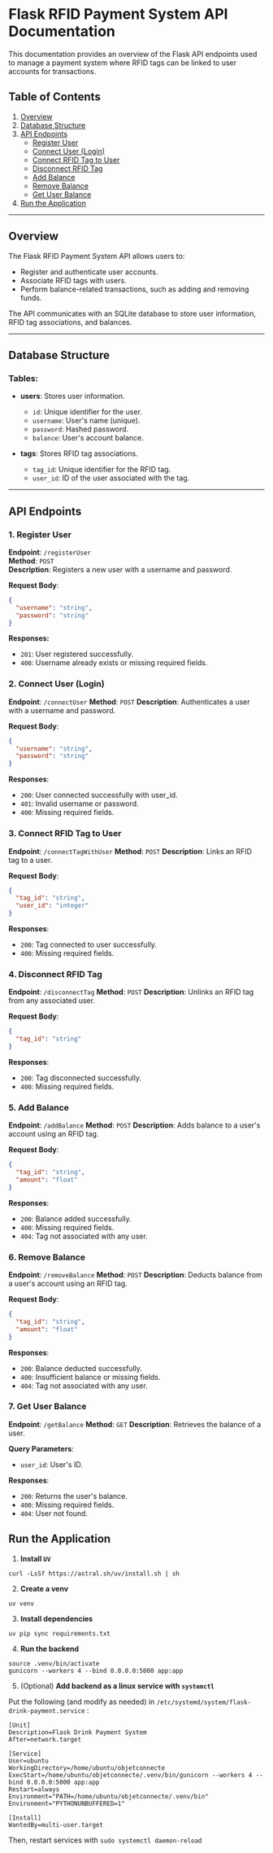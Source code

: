 # Flask RFID Payment System API Documentation

This documentation provides an overview of the Flask API endpoints used to manage a payment system where RFID tags can be linked to user accounts for transactions.

## Table of Contents

1. [Overview](#overview)
2. [Database Structure](#database-structure)
3. [API Endpoints](#api-endpoints)
   - [Register User](#register-user)
   - [Connect User (Login)](#connect-user-login)
   - [Connect RFID Tag to User](#connect-rfid-tag-to-user)
   - [Disconnect RFID Tag](#disconnect-rfid-tag)
   - [Add Balance](#add-balance)
   - [Remove Balance](#remove-balance)
   - [Get User Balance](#get-user-balance)
4. [Run the Application](#run-the-application)

---

## Overview

The Flask RFID Payment System API allows users to:
- Register and authenticate user accounts.
- Associate RFID tags with users.
- Perform balance-related transactions, such as adding and removing funds.

The API communicates with an SQLite database to store user information, RFID tag associations, and balances.

---

## Database Structure

### Tables:
- **users**: Stores user information.
  - `id`: Unique identifier for the user.
  - `username`: User's name (unique).
  - `password`: Hashed password.
  - `balance`: User's account balance.

- **tags**: Stores RFID tag associations.
  - `tag_id`: Unique identifier for the RFID tag.
  - `user_id`: ID of the user associated with the tag.

---

## API Endpoints

### 1. **Register User**

**Endpoint**: `/registerUser`  
**Method**: `POST`  
**Description**: Registers a new user with a username and password.

**Request Body**:

```json
{
  "username": "string",
  "password": "string"
}
```

**Responses:**
- `201`: User registered successfully.
- `400`: Username already exists or missing required fields.

### 2. **Connect User (Login)**

**Endpoint**: `/connectUser`
**Method**: `POST`
**Description**: Authenticates a user with a username and password.

**Request Body**:

```json
{
  "username": "string",
  "password": "string"
}
```

**Responses**:
- `200`: User connected successfully with user_id.
- `401`: Invalid username or password.
- `400`: Missing required fields.

### 3. **Connect RFID Tag to User**

**Endpoint**: `/connectTagWithUser`
**Method**: `POST`
**Description**: Links an RFID tag to a user.

**Request Body**:

```json
{
  "tag_id": "string",
  "user_id": "integer"
}
```

**Responses**:

- `200`: Tag connected to user successfully.
- `400`: Missing required fields.

### 4. **Disconnect RFID Tag**

**Endpoint**: `/disconnectTag`
**Method**: `POST`
**Description**: Unlinks an RFID tag from any associated user.

**Request Body**:

```json
{
  "tag_id": "string"
}
```

**Responses**:

- `200`: Tag disconnected successfully.
- `400`: Missing required fields.

### 5. **Add Balance**

**Endpoint**: `/addBalance`
**Method**: `POST`
**Description**: Adds balance to a user's account using an RFID tag.

**Request Body**:

```json
{
  "tag_id": "string",
  "amount": "float"
}
```

**Responses**:

- `200`: Balance added successfully.
- `400`: Missing required fields.
- `404`: Tag not associated with any user.

### 6. **Remove Balance**

**Endpoint**: `/removeBalance`
**Method**: `POST`
**Description**: Deducts balance from a user's account using an RFID tag.

**Request Body**:

```json
{
  "tag_id": "string",
  "amount": "float"
}
```

**Responses**:

- `200`: Balance deducted successfully.
- `400`: Insufficient balance or missing fields.
- `404`: Tag not associated with any user.

### 7. **Get User Balance**

**Endpoint**: `/getBalance`
**Method**: `GET`
**Description**: Retrieves the balance of a user.

**Query Parameters**:

- `user_id`: User's ID.

**Responses**:

- `200`: Returns the user's balance.
- `400`: Missing required fields.
- `404`: User not found.



## Run the Application

1. **Install `UV`**
```
curl -LsSf https://astral.sh/uv/install.sh | sh
```

2. **Create a venv**

```
uv venv
```

3. **Install dependencies**

```uv pip sync requirements.txt```

4. **Run the backend**

```
source .venv/bin/activate
gunicorn --workers 4 --bind 0.0.0.0:5000 app:app
```

5. (Optional) **Add backend as a linux service with `systemctl`**

Put the following (and modify as needed) in `/etc/systemd/system/flask-drink-payment.service` :

```
[Unit]
Description=Flask Drink Payment System
After=network.target

[Service]
User=ubuntu
WorkingDirectory=/home/ubuntu/objetconnecte
ExecStart=/home/ubuntu/objetconnecte/.venv/bin/gunicorn --workers 4 --bind 0.0.0.0:5000 app:app
Restart=always
Environment="PATH=/home/ubuntu/objetconnecte/.venv/bin"
Environment="PYTHONUNBUFFERED=1"

[Install]
WantedBy=multi-user.target
```

Then, restart services with `sudo systemctl daemon-reload`

